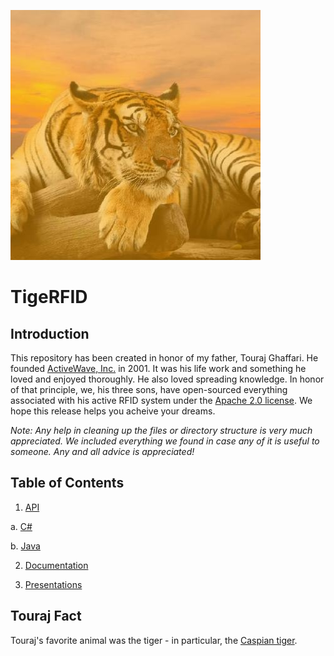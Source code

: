 ![TigeRFID](_assets/tigerfid.jpg)
# TigeRFID

## Introduction

This repository has been created in honor of my father, Touraj Ghaffari. He founded [ActiveWave, Inc.](http://www.activewaveinc.com/) in 2001. It was his life work and something he loved and enjoyed thoroughly. He also loved spreading knowledge. In honor of that principle, we, his three sons, have open-sourced everything associated with his active RFID system under the [Apache 2.0 license](license). We hope this release helps you acheive your dreams.

_Note: Any help in cleaning up the files or directory structure is very much appreciated. We included everything we found in case any of it is useful to someone. Any and all advice is appreciated!_

## Table of Contents

1. [API](api)

  a. [C\# ](api/c-sharp)

  b. [Java](api/java)

2. [Documentation](documentation)

3. [Presentations](presentations)

## Touraj Fact

Touraj's favorite animal was the tiger - in particular, the [Caspian tiger](https://en.wikipedia.org/wiki/Caspian_tiger).
